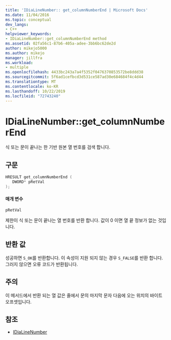 ```yaml
---
title: 'IDiaLineNumber:: get_columnNumberEnd | Microsoft Docs'
ms.date: 11/04/2016
ms.topic: conceptual
dev_langs:
- C++
helpviewer_keywords:
- IDiaLineNumber::get_columnNumberEnd method
ms.assetid: 02fa56c1-87b6-405a-adee-3bb6bc62de2d
author: mikejo5000
ms.author: mikejo
manager: jillfra
ms.workload:
- multiple
ms.openlocfilehash: 4433bc243a7a4f5352f0476370853572be8ddd38
ms.sourcegitcommit: 5f6ad1cefbcd3d531ce587ad30e684684f4c4d44
ms.translationtype: MT
ms.contentlocale: ko-KR
ms.lasthandoff: 10/22/2019
ms.locfileid: "72743240"
---
```

# <a name="idialinenumberget_columnnumberend"></a>IDiaLineNumber::get_columnNumberEnd
식 또는 문이 끝나는 한 기반 원본 열 번호를 검색 합니다.

## <a name="syntax"></a>구문

```C++
HRESULT get_columnNumberEnd ( 
   DWORD* pRetVal
);
```

#### <a name="parameters"></a>매개 변수
 `pRetVal`

제한이 식 또는 문이 끝나는 열 번호를 반환 합니다. 값이 0 이면 열 끝 정보가 없는 것입니다.

## <a name="return-value"></a>반환 값
 성공하면 `S_OK`를 반환합니다. 이 속성이 지원 되지 않는 경우 `S_FALSE`를 반환 합니다. 그러지 않으면 오류 코드가 반환됩니다.

## <a name="remarks"></a>주의
 이 메서드에서 반환 되는 열 값은 줄에서 문의 마지막 문자 다음에 오는 위치의 바이트 오프셋입니다.

## <a name="see-also"></a>참조
- [IDiaLineNumber](../../debugger/debug-interface-access/idialinenumber.md)
